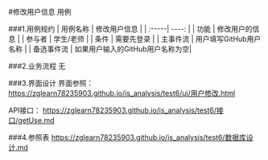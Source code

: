#修改用户信息 用例

###1.用例规约
| 用例名称  |  修改用户信息 |
| :-----| ----: | 
| 功能 | 修改用户的信息 |
| 参与者	 | 学生/老师 |
| 条件 | 需要先登录 |
| 主事件流	 | 用户填写GitHub用户名称 |
| 备选事件流 | 如果用户输入的GitHub用户名称为空|

###2.业务流程
无

###3.界面设计
界面参照：
https://zglearn78235903.github.io/is_analysis/test6/ui/用户修改.html

API接口：
https://zglearn78235903.github.io/is_analysis/test6/接口/getUse.md

###4.参照表
https://zglearn78235903.github.io/is_analysis/test6/数据库设计.md
